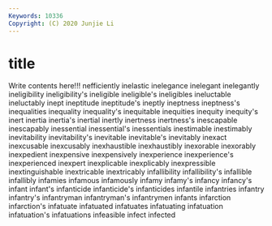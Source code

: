 ```yaml
---
Keywords: 10336
Copyright: (C) 2020 Junjie Li
---
```


# title

Write contents here!!!
nefficiently 
inelastic 
inelegance 
inelegant 
inelegantly 
ineligibility 
ineligibility's 
ineligible
ineligible's 
ineligibles 
ineluctable 
ineluctably 
inept 
ineptitude 
ineptitude's 
ineptly 
ineptness 
ineptness's
inequalities 
inequality 
inequality's 
inequitable 
inequities 
inequity 
inequity's 
inert 
inertia 
inertia's
inertial 
inertly 
inertness 
inertness's 
inescapable 
inescapably 
inessential 
inessential's 
inessentials 
inestimable
inestimably 
inevitability 
inevitability's 
inevitable 
inevitable's 
inevitably 
inexact 
inexcusable 
inexcusably 
inexhaustible
inexhaustibly 
inexorable 
inexorably 
inexpedient 
inexpensive 
inexpensively 
inexperience 
inexperience's 
inexperienced 
inexpert
inexplicable 
inexplicably 
inexpressible 
inextinguishable 
inextricable 
inextricably 
infallibility 
infallibility's 
infallible 
infallibly
infamies 
infamous 
infamously 
infamy 
infamy's 
infancy 
infancy's 
infant 
infant's 
infanticide
infanticide's 
infanticides 
infantile 
infantries 
infantry 
infantry's 
infantryman 
infantryman's 
infantrymen 
infants
infarction 
infarction's 
infatuate 
infatuated 
infatuates 
infatuating 
infatuation 
infatuation's 
infatuations 
infeasible
infect 
infected 
